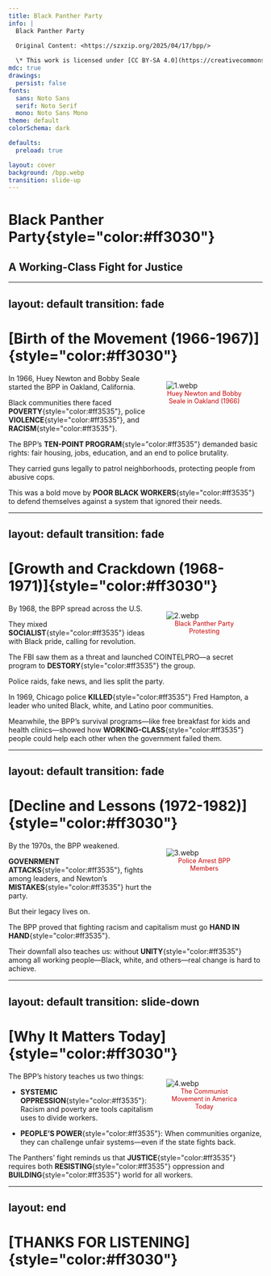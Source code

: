 ```yaml
---
title: Black Panther Party
info: |
  Black Panther Party

  Original Content: <https://szxzip.org/2025/04/17/bpp/>
  
  \* This work is licensed under [CC BY-SA 4.0](https://creativecommons.org/licenses/by-sa/4.0/).
mdc: true
drawings:
  persist: false
fonts:
  sans: Noto Sans
  serif: Noto Serif
  mono: Noto Sans Mono
theme: default
colorSchema: dark

defaults:
  preload: true

layout: cover
background: /bpp.webp
transition: slide-up
---
```


# **Black Panther Party**{style="color:#ff3030"}

## A Working-Class Fight for Justice

---
layout: default
transition: fade
---

# [Birth of the Movement (1966-1967)]{style="color:#ff3030"}

<figure style="float: right; width: 30%; margin-left: 5%; margin-bottom: 5%;">
  <img src="/1.webp" alt="1.webp" style="border-radius: 0px;">
  <figcaption style="text-align: center; font-size: 0.9em; color: #cb0000;">Huey Newton and Bobby Seale in Oakland (1966)</figcaption>
</figure>

In 1966, Huey Newton and Bobby Seale started the BPP in Oakland, California. 

Black communities there faced **POVERTY**{style="color:#ff3535"}, police **VIOLENCE**{style="color:#ff3535"}, and **RACISM**{style="color:#ff3535"}. 

The BPP’s **TEN-POINT PROGRAM**{style="color:#ff3535"} demanded basic rights: fair housing, jobs, education, and an end to police brutality. 

They carried guns legally to patrol neighborhoods, protecting people from abusive cops. 

This was a bold move by **POOR BLACK WORKERS**{style="color:#ff3535"} to defend themselves against a system that ignored their needs.

---
layout: default
transition: fade
---

# [Growth and Crackdown (1968-1971)]{style="color:#ff3030"}

<figure style="float: right; width: 30%; margin-left: 5%; margin-bottom: 5%;">
  <img src="/2.webp" alt="2.webp" style="border-radius: 0px;">
  <figcaption style="text-align: center; font-size: 0.9em; color: #cb0000;">Black Panther Party Protesting</figcaption>
</figure>

By 1968, the BPP spread across the U.S. 

They mixed **SOCIALIST**{style="color:#ff3535"} ideas with Black pride, calling for revolution.

The FBI saw them as a threat and launched COINTELPRO—a secret program to **DESTORY**{style="color:#ff3535"} the group. 

Police raids, fake news, and lies split the party. 

In 1969, Chicago police **KILLED**{style="color:#ff3535"} Fred Hampton, a leader who united Black, white, and Latino poor communities. 

Meanwhile, the BPP’s survival programs—like free breakfast for kids and health clinics—showed how **WORKING-CLASS**{style="color:#ff3535"} people could help each other when the government failed them.

---
layout: default
transition: fade
---

# [Decline and Lessons (1972-1982)]{style="color:#ff3030"}

<figure style="float: right; width: 30%; margin-left: 5%; margin-bottom: 5%;">
  <img src="/3.webp" alt="3.webp" style="border-radius: 0px;">
  <figcaption style="text-align: center; font-size: 0.9em; color: #cb0000;">Police Arrest BPP Members</figcaption>
</figure>

By the 1970s, the BPP weakened. 

**GOVENRMENT ATTACKS**{style="color:#ff3535"}, fights among leaders, and Newton’s **MISTAKES**{style="color:#ff3535"} hurt the party. 

But their legacy lives on. 

The BPP proved that fighting racism and capitalism must go **HAND IN HAND**{style="color:#ff3535"}. 

Their downfall also teaches us: without **UNITY**{style="color:#ff3535"} among all working people—Black, white, and others—real change is hard to achieve.

---
layout: default
transition: slide-down
---

# [Why It Matters Today]{style="color:#ff3030"}

<figure style="float: right; width: 30%; margin-left: 5%; margin-bottom: 5%;">
  <img src="/4.webp" alt="4.webp" style="border-radius: 0px;">
  <figcaption style="text-align: center; font-size: 0.9em; color: #cb0000;">The Communist Movement in America Today</figcaption>
</figure>

The BPP’s history teaches us two things:

- **SYSTEMIC OPPRESSION**{style="color:#ff3535"}: Racism and poverty are tools capitalism uses to divide workers.

- **PEOPLE’S POWER**{style="color:#ff3535"}: When communities organize, they can challenge unfair systems—even if the state fights back.

The Panthers’ fight reminds us that **JUSTICE**{style="color:#ff3535"} requires both **RESISTING**{style="color:#ff3535"} oppression and **BUILDING**{style="color:#ff3535"} world for all workers.

---
layout: end
---

# [THANKS FOR LISTENING]{style="color:#ff3030"}
